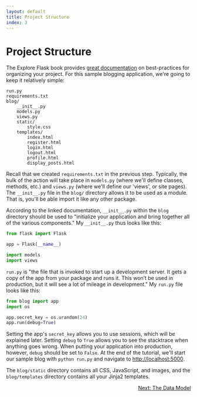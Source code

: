 ```yaml
---
layout: default
title: Project Structure
index: 3
---
```


# Project Structure

The Explore Flask book provides [great documentation](https://exploreflask.com/organizing.html) on best-practices for organizing your project. For this sample blogging application, we're going to keep it relatively simple:

```
run.py
requirements.txt
blog/
	__init__.py
	models.py
	views.py
	static/
		style.css
	templates/
		index.html
		register.html
		login.html
		logout.html
		profile.html
		display_posts.html
```

Recall that we created `requirements.txt` in the previous step. Typically, the bulk of the action will take place in `models.py` (where we'll define classes, methods, etc.) and `views.py` (where we'll define our 'views', or site pages). The `__init__.py` file in the `blog/` directory allows it to be used as a module. That is, you'll be able import it like any other package.

According to the linked documentation, `__init__.py` within the `blog` directory should be used to "initialize your application and bring together all of the various components." My `__init__.py` thus looks like this:

```python
from flask import Flask

app = Flask(__name__)

import models
import views
```

`run.py` is "the file that is invoked to start up a development server. It gets a copy of the app from your package and runs it. This won’t be used in production, but it will see a lot of mileage in development." My `run.py` file looks like this:

```python
from blog import app
import os

app.secret_key = os.urandom(24)
app.run(debug=True)
```

Setting the app's `secret_key` allows you to use sessions, which will be explained later. Setting `debug` to `True` allows you to see the stacktrace when anything goes wrong. When putting your application into production, however, `debug` should be set to `False`. At the end of the tutorial, we'll start our sample blog with `python run.py` and navigate to [http://localhost:5000](http://localhost:5000).

The `blog/static` directory contains all CSS, JavaScript, and images, and the `blog/templates` directory contains all your Jinja2 templates.

<p align="right"><a href="{{ site.baseurl }}/pages/the-data-model.html">Next: The Data Model</a></p>